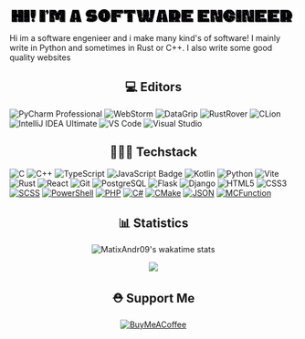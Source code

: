 <img src="Hi! Im a Software Engineer (2).gif">

Hi im a software engenieer and i make many kind's of software! I mainly write in Python and sometimes in Rust or C++. I also write some good quality websites

<!--<h2 align="center">👷🏻 Services</h2>

I make software and websites for request! Want one? Dm me on discord: `matt.void`

> *Note: this service is **NOT** free for more information dm me on discord*

 <h2 align="center">📚 Projects - now</h2>

- `XCode` -> My own recreation of Visual Studio Code in TypeScript
- `PacketMaster` -> PacketMaster - the best packet sending and analysis app (Rust)
- `Portfolio` -> My portofolio for my site :)

<h2 align="center">🛑 Projects - Paused Work</h2>

- ✅ $`\color{Green}{v1.0}`$ `VM Nuker (Experimental)` -> A Rust program that connects to SSH and runs command `sudo rm -rf /`
- `Python++` -> Yes, my own programing laguage (Interpreter)

<h2 align="center">👾 Projects - future</h2>

- `Gambling Simulator` -> Gambling (The dice one) in Python with textual library
- `API` -> In the future i will be selling courses and more so a API maybe in TypeScript or Kotlin would be good
- `FGPT4` -> Free GPT4 using public API keys in python -->

<h2 align="center">💻 Editors</h2>

![PyCharm Professional](https://img.shields.io/badge/PyCharm_Professional-000000?style=for-the-badge&logo=pycharm&logoColor=21D789)
![WebStorm](https://img.shields.io/badge/WebStorm-000000?style=for-the-badge&logo=webstorm&logoColor=1C78C0)
![DataGrip](https://img.shields.io/badge/DataGrip-000000?style=for-the-badge&logo=datagrip&logoColor=EA4E8C)
![RustRover](https://img.shields.io/badge/RustRover-000000?style=for-the-badge&logo=rust&logoColor=DEA584)
![CLion](https://img.shields.io/badge/CLion-000000?style=for-the-badge&logo=clion&logoColor=00C4B3)
![IntelliJ IDEA Ultimate](https://img.shields.io/badge/IntelliJ_IDEA_Ultimate-000000?style=for-the-badge&logo=intellij-idea&logoColor=FF6347)
![VS Code](https://img.shields.io/badge/VS_Code-000000?style=for-the-badge&logo=visual-studio-code&logoColor=007ACC)
![Visual Studio](https://img.shields.io/badge/Visual_Studio-000000?style=for-the-badge&logo=visual-studio&logoColor=5C2D91)

<h2 align="center">🧑🏻‍💻 Techstack</h2>

![C](https://img.shields.io/badge/C-00599C?style=for-the-badge&logo=c&logoColor=white)
![C++](https://img.shields.io/badge/C++-00599C?style=for-the-badge&logo=cplusplus&logoColor=white)
![TypeScript](https://img.shields.io/badge/TypeScript-007ACC?style=for-the-badge&logo=typescript&logoColor=white)
![JavaScript Badge](https://img.shields.io/badge/JavaScript-F7DF1E?logo=JavaScript&logoColor=white&style=for-the-badge)
![Kotlin](https://img.shields.io/badge/Kotlin-0095D5?style=for-the-badge&logo=kotlin&logoColor=white)
![Python](https://img.shields.io/badge/Python-3776AB?style=for-the-badge&logo=python&logoColor=white)
![Vite](https://img.shields.io/badge/Vite-646CFF?style=for-the-badge&logo=vite&logoColor=white)
![Rust](https://img.shields.io/badge/Rust-000000?style=for-the-badge&logo=rust&logoColor=white)
![React](https://img.shields.io/badge/React-20232A?style=for-the-badge&logo=react&logoColor=61DAFB)
![Git](https://img.shields.io/badge/Git-F05032?style=for-the-badge&logo=git&logoColor=white)
![PostgreSQL](https://img.shields.io/badge/PostgreSQL-316192?style=for-the-badge&logo=postgresql&logoColor=white)
![Flask](https://img.shields.io/badge/Flask-000000?style=for-the-badge&logo=flask)
![Django](https://img.shields.io/badge/Django-092E20?style=for-the-badge&logo=django)
![HTML5](https://img.shields.io/badge/HTML5-E34F26?style=for-the-badge&logo=html5&logoColor=white)
![CSS3](https://img.shields.io/badge/CSS3-1572B6?style=for-the-badge&logo=css3)
[![SCSS](https://img.shields.io/badge/SCSS-f865a6?style=for-the-badge&logo=sass&logoColor=white)](https://sass-lang.com/)
[![PowerShell](https://img.shields.io/badge/PowerShell-8867c4?style=for-the-badge&logo=powershell&logoColor=white)](https://docs.microsoft.com/en-us/powershell/)
[![PHP](https://img.shields.io/badge/PHP-777BB4?style=for-the-badge&logo=php&logoColor=white)](https://www.php.net/)
[![C#](https://img.shields.io/badge/C%23-239120?style=for-the-badge&logo=csharp&logoColor=white)](https://docs.microsoft.com/en-us/dotnet/csharp/)
[![CMake](https://img.shields.io/badge/CMake-DA3434?style=for-the-badge&logo=cmake&logoColor=white)](https://cmake.org/)
[![JSON](https://img.shields.io/badge/JSON-F05B4F?style=for-the-badge&logo=json&logoColor=white)](https://json.org/)
[![MCFunction](https://img.shields.io/badge/MCFunction-228B22?style=for-the-badge&logo=minecraft&logoColor=white)](https://minecraft.fandom.com/wiki/Function_(data_pack))

<h2 align="center">📊 Statistics</h2>


<div align="center">
 <img src="https://github-readme-stats.vercel.app/api/wakatime?username=matixandr09&theme=dark&layout=compact&hide_title=true&langs_count=20" alt="MatixAndr09's wakatime stats"><br/>
 
  ![](https://github-readme-streak-stats.herokuapp.com/?user=MatixAndr09&theme=dark&hide_border=false)

  
</div>


<h2 align="center">⛑️ Support Me</h2>
<div align="center">
  
[![BuyMeACoffee](https://img.shields.io/badge/Buy%20Me%20a%20Coffee-ffdd00?style=for-the-badge&logo=buy-me-a-coffee&logoColor=black)](https://buymeacoffee.com/matixandr) 
</div>
